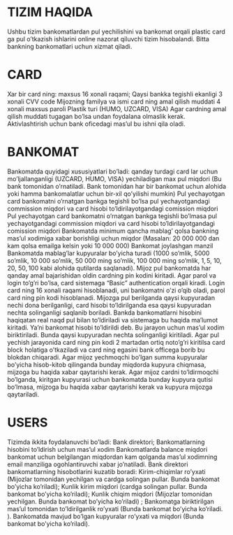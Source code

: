 # TIZIM HAQIDA
  Ushbu tizim bankomatlardan pul yechilishini va bankomat orqali plastic card ga pul o’tkazish ishlarini online nazorat qiluvchi tizim hisobalandi. Bitta bankning bankomatlari uchun xizmat qiladi.

# CARD
  Xar bir card ning:
  maxsus 16 xonali raqami;
  Qaysi bankka tegishli ekanligi
  3 xonali CVV code
  Mijozning familya va ismi
  card ning amal qilish muddati
  4 xonali maxsus paroli
  Plastik turi (HUMO, UZCARD, VISA)
  Agar cardning amal qilish muddati tugagan bo’lsa undan foydalana olmaslik kerak. Aktivlashtirish uchun bank oficedagi mas’ul bu ishni qila oladi.

# BANKOMAT
  Bankomatda quyidagi xususiyatlari bo’ladi:
  qanday turdagi card lar uchun mo’ljallanganligi (UZCARD, HUMO, VISA)
  yechiladigan max pul miqdori (Bu bank tomonidan o’rnatiladi. Bank tomonidan har bir bankomat uchun alohida yoki hamma bankomalatlar uchun bir-xil qo’yilishi mumkin)
  Pul yechayotgan card bankomatni o’rnatgan bankga tegishli bo’lsa pul yechayotgandagi commission miqdori va card hisobi to’ldirilayotgandagi comission miqdori
  Pul yechayotgan card bankomatni o’rnatgan bankga tegishli bo’lmasa pul yechayotgandagi commission miqdori va card hisobi to’ldirilayotgandagi comission miqdori
  Bankomatda minimum qancha mablag’ qolsa bankning mas’ul xodimiga xabar borishligi uchun miqdor (Masalan: 20 000 000 dan kam qolsa emailga kelsin yoki 10 000 000)
  Bankomat joylashgan manzil
  Bankomatda mablag’lar kupyuralar bo’yicha turadi (1000 so’mlik, 5000 so’mlik, 10 000 so’mlik, 50 000 ming so’mlik, 100 000 ming so’mlik, 1$, 5$, 10$, 20$, 50$,100$  kabi alohida qutilarda saqlanadi).
  Mijoz pul bankomatda har qanday amal bajarishidan oldin cardning pin kodini kiritadi. Agar parol va login to’g’ri bo’lsa, card sistemaga “Basic” authentication orqali kiradi. Login card ning 16 xonali raqami hisoblanadi, uni bankomatni o’zi o’qib oladi, parol card ning pin kodi hisoblanadi.
  Mijozga pul berilganda qaysi kupyuradan nechi dona berilganligi, card hisobi to’ldirilganda esa qaysi kupyuradan nechta solinganligi saqlanib boriladi.
  Bankda bankomatlarni hisobini haqiqatan real naqd pul bilan to’ldiriladi va sistemaga bu haqida ma’lumot kiritadi. Ya’ni bankomat hisobi to’ldirildi deb. Bu jarayon uchun mas’ul xodim biriktiriladi. Bunda qaysi kupyuradan nechta solinganligi kiritiladi.
  Agar pul yechish jarayonida card ning pin kodi 2 martadan ortiq noto’g’ri kiritilsa card block holatiga o’tkaziladi va card ning egasini bank officega borib bu blokdan chiqaradi.
  Agar mijoz yechmoqchi bo’lgan summa kupyuralar bo’yicha hisob-kitob qilinganda bunday miqdorda kupyura chiqmasa, mijzoga bu haqida xabar qaytarishi kerak.
  Agar mijoz cardni to’ldirmoqchi bo’lganda, kiritgan kupyurasi uchun bankomatda bunday kupyura qutisi bo’lmasa, mijzoga bu haqida xabar qaytarishi kerak va kupyura mijozga qaytariladi.




# USERS
  Tizimda ikkita foydalanuvchi bo’ladi:
  Bank direktori;
  Bankomatlarning hisobini to’ldirish uchun mas’ul xodim
  Bankomatlarda balance miqdori bankomat uchun belgilangan miqdordan kam qolganda mas’ul xodimning email manziliga ogohlantiruvchi xabar jo’natiladi.
  Bank direktori bankomatlarning hisobotlarini kuzatib boradi:
  Kirim-chiqimlar ro’yxati (Mijozlar tomonidan yechilgan va cardga solingan pullar. Bunda bankomat bo’yicha ko’riladi); 
  Kunlik kirim miqdori (cardga solingan pullar. Bunda bankomat bo’yicha ko’riladi);
  Kunlik chiqim miqdori (Mijozlar tomonidan yechilgan. Bunda bankomat bo’yicha ko’riladi) ;
  Bankomatga biriktirilgan mas’ul tomonidan to’ldirilganlik ro’yxati (Bunda bankomat bo’yicha ko’riladi. ).
  Bankomatda mavjud bo’lgan kupyuralar ro’yxati va miqdori (Bunda bankomat bo’yicha ko’riladi).
